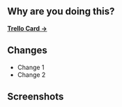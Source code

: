 ## Why are you doing this?

<!--
This sounds super accusatory BUT the idea is to help you work out the scope of the 
change outside of a typical trello card scope. You don't have to explain why 
you personally are doing this!

If this PR is a fix, please include a link to the original PR that introduced
the breakage for reference.
-->

[**Trello Card ->**](https://trello.com)

## Changes

* Change 1
* Change 2

## Screenshots

<!--
Please try to add visuals! 
This is super worthwhile for historical reasons as well
as to allow other contributors who aren't developers to collaborate
-->
